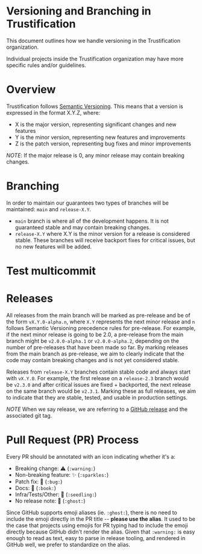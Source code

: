 # Versioning and Branching in Trustification

This document outlines how we handle versioning in the Trustification
organization.

Individual projects inside the Trustification organization may have more specific
rules and/or guidelines.

# Overview

Trustification follows [Semantic Versioning](https://semver.org/). This means that
a version is expressed in the format X.Y.Z, where:

- X is the major version, representing significant changes and new features
- Y is the minor version, representing new features and improvements
- Z is the patch version, representing bug fixes and minor improvements

_NOTE_: If the major release is 0, any minor release may contain breaking changes.

# Branching

In order to maintain our guarantees two types of branches will be maintained:
`main` and `release-X.Y`.

- `main` branch is where all of the development happens. It is not guaranteed
  stable and may contain breaking changes.
- `release-X.Y` where X.Y is the minor version for a release is considered
  stable. These branches will receive backport fixes for critical issues, but no
  new features will be added.

# Test multicommit

# Releases

All releases from the main branch will be marked as pre-release and be of the
form `vX.Y.0-alpha.n`, where `X.Y` represents the next minor release and `n`
follows Semantic Versioning precedence rules for pre-release. For example,
if the next minor release is going to be 2.0, a pre-release from the main
branch might be `v2.0.0-alpha.1` or `v2.0.0-alpha.2`, depending on the number of
pre-releases that have been made so far. By marking releases from the main
branch as pre-release, we aim to clearly indicate that the code may contain
breaking changes and is not yet considered stable.

Releases from `release-X.Y` branches contain stable code and always start with
`vX.Y.0`. For example, the first release on a `release-2.3` branch would be
`v2.3.0` and after critical issues are fixed + backported, the next release on
the same branch would be `v2.3.1`. Marking these as full releases, we aim to
indicate that they are stable, tested, and usable in production settings.

_NOTE_ When we say release, we are referring to a
[GitHub release](https://docs.github.com/en/repositories/releasing-projects-on-github/managing-releases-in-a-repository)
and the associated git tag.

# Pull Request (PR) Process

Every PR should be annotated with an icon indicating whether it's
a:

- Breaking change: :warning: (`:warning:`)
- Non-breaking feature: :sparkles: (`:sparkles:`)
- Patch fix: :bug: (`:bug:`)
- Docs: :book: (`:book:`)
- Infra/Tests/Other: :seedling: (`:seedling:`)
- No release note: :ghost: (`:ghost:`)

Since GitHub supports emoji aliases (ie. `:ghost:`), there is no need to include
the emoji directly in the PR title -- **please use the alias**. It used to be
the case that projects using emojis for PR typing had to include the emoji
directly because GitHub didn't render the alias. Given that `:warning:` is
easy enough to read as text, easy to parse in release tooling, and rendered in
GitHub well, we prefer to standardize on the alias.
